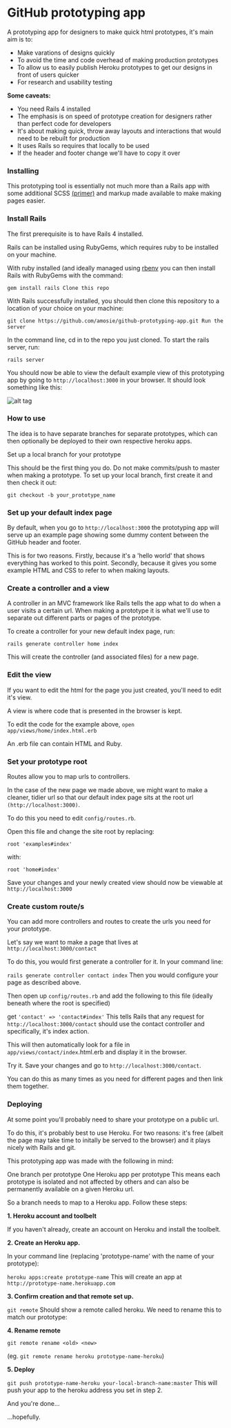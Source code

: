 # GitHub prototyping app

A prototyping app for designers to make quick html prototypes, it's main aim is to:
- Make varations of designs quickly
- To avoid the time and code overhead of making production prototypes
- To allow us to easily publish Heroku prototypes to get our designs in front of users quicker
- For research and usability testing


**Some caveats:**
- You need Rails 4 installed
- The emphasis is on speed of prototype creation for designers rather than perfect code for developers
- It's about making quick, throw away layouts and interactions that would need to be rebuilt for production
- It uses Rails so requires that locally to be used
- If the header and footer change we'll have to copy it over


### Installing

This prototyping tool is essentially not much more than a Rails app with some additional SCSS [(primer)](http://primercss.io/) and markup made available to make making pages easier.

### Install Rails

The first prerequisite is to have Rails 4 installed.

Rails can be installed using RubyGems, which requires ruby to be installed on your machine.

With ruby installed (and ideally managed using [rbenv](https://github.com/rbenv/rbenv) you can then install Rails with RubyGems with the command:

`gem install rails
Clone this repo`

With Rails successfully installed, you should then clone this repository to a location of your choice on your machine:

`git clone https://github.com/amosie/github-prototyping-app.git
Run the server`

In the command line, cd in to the repo you just cloned. To start the rails server, run:

`rails server`

You should now be able to view the default example view of this prototyping app by going to `http://localhost:3000` in your browser. It should look something like this:

![alt tag](https://raw.githubusercontent.com/amosie/github-prototyping-app/master/public/example.png)

### How to use

The idea is to have separate branches for separate prototypes, which can then optionally be deployed to their own respective heroku apps.

Set up a local branch for your prototype

This should be the first thing you do. Do not make commits/push to master when making a prototype. To set up your local branch, first create it and then check it out:

`git checkout -b your_prototype_name`

### Set up your default index page

By default, when you go to `http://localhost:3000` the prototyping app will serve up an example page showing some dummy content between the GitHub header and footer.

This is for two reasons. Firstly, because it's a 'hello world' that shows everything has worked to this point. Secondly, because it gives you some example HTML and CSS to refer to when making layouts.

### Create a controller and a view

A controller in an MVC framework like Rails tells the app what to do when a user visits a certain url. When making a prototype it is what we'll use to separate out different parts or pages of the prototype.

To create a controller for your new default index page, run:

`rails generate controller home index`

This will create the controller (and associated files) for a new page.

### Edit the view

If you want to edit the html for the page you just created, you'll need to edit it's view.

A view is where code that is presented in the browser is kept.

To edit the code for the example above, `open app/views/home/index.html.erb`

An .erb file can contain HTML and Ruby.

### Set your prototype root

Routes allow you to map urls to controllers.

In the case of the new page we made above, we might want to make a cleaner, tidier url so that our default index page sits at the root url `(http://localhost:3000)`.

To do this you need to edit `config/routes.rb`.

Open this file and change the site root by replacing:

`root 'examples#index'`

with:

`root 'home#index'`

Save your changes and your newly created view should now be viewable at `http://localhost:3000`

### Create custom route/s

You can add more controllers and routes to create the urls you need for your prototype.

Let's say we want to make a page that lives at `http://localhost:3000/contact`

To do this, you would first generate a controller for it. In your command line:

`rails generate controller contact index`
Then you would configure your page as described above.

Then open up `config/routes.rb` and add the following to this file (ideally beneath where the root is specified)

get `'contact' => 'contact#index'`
This tells Rails that any request for `http://localhost:3000/contact` should use the contact controller and specifically, it's index action.

This will then automatically look for a file in `app/views/contact/index`.html.erb and display it in the browser.

Try it. Save your changes and go to `http://localhost:3000/contact`.

You can do this as many times as you need for different pages and then link them together.

### Deploying

At some point you'll probably need to share your prototype on a public url.

To do this, it's probably best to use Heroku. For two reasons: it's free (albeit the page may take time to initally be served to the browser) and it plays nicely with Rails and git.

This prototyping app was made with the following in mind:

One branch per prototype
One Heroku app per prototype
This means each prototype is isolated and not affected by others and can also be permanently available on a given Heroku url.

So a branch needs to map to a Heroku app. Follow these steps:

**1. Heroku account and toolbelt**

If you haven't already, create an account on Heroku and install the toolbelt.

**2. Create an Heroku app.**

In your command line (replacing 'prototype-name' with the name of your prototype):

`heroku apps:create prototype-name`
This will create an app at `http://prototype-name.herokuapp.com`

**3. Confirm creation and that remote set up.**

`git remote`
Should show a remote called heroku. We need to rename this to match our prototype:

**4. Rename remote**

`git remote rename <old> <new>`

(eg.  `git remote rename heroku prototype-name-heroku`)

**5. Deploy**

`git push prototype-name-heroku your-local-branch-name:master`
This will push your app to the heroku address you set in step 2.

And you're done...

...hopefully.
